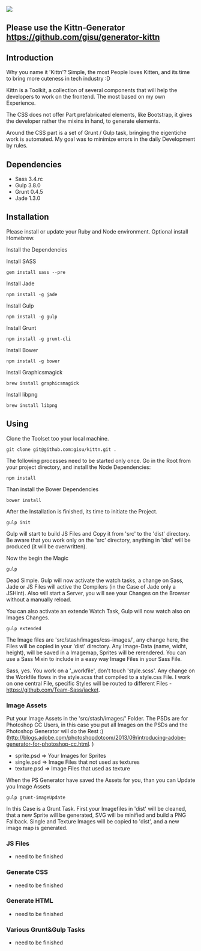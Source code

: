 ![](https://cloud.githubusercontent.com/assets/442468/3564677/85e7f014-0a93-11e4-93b7-95137d7cf008.png)

Please use the Kittn-Generator https://github.com/gisu/generator-kittn
----

## Introduction

Why you name it 'Kittn'? Simple, the most People loves Kitten, and its time to bring more cuteness in tech industry :D

Kittn is a Toolkit, a collection of several components that will help the developers to work on the frontend. The most based on my own Experience.

The CSS does not offer Part prefabricated elements, like Bootstrap, it gives the developer rather the mixins in hand, to generate elements.

Around the CSS part is a set of Grunt / Gulp task, bringing the eigentiche work is automated. My goal was to minimize errors in the daily Development by rules.

## Dependencies

- Sass 3.4.rc
- Gulp 3.8.0
- Grunt 0.4.5
- Jade 1.3.0


## Installation

Please install or update your Ruby and Node environment. Optional install Homebrew.

Install the Dependencies

Install SASS
```shell
gem install sass --pre
```

Install Jade
```shell
npm install -g jade
```

Install Gulp
```shell
npm install -g gulp
```

Install Grunt
```shell
npm install -g grunt-cli
```

Install Bower
```shell
npm install -g bower
```

Install Graphicsmagick
```shell
brew install graphicsmagick
```

Install libpng
```shell
brew install libpng
```

## Using
Clone the Toolset too your local machine.
```shell
git clone git@github.com:gisu/kittn.git .
```

The following processes need to be started only once. Go in the Root from your project directory, and install the Node Dependencies:

```shell
npm install
```

Than install the Bower Dependencies
```shell
bower install
```

After the Installation is finished, its time to initiate the Project.

```shell
gulp init
```

Gulp will start to build JS Files and Copy it from 'src' to the 'dist' directory. Be aware that you work only on the 'src' directory, anything in 'dist' will be produced (it will be overwritten).

Now the begin the Magic

```shell
gulp
```

Dead Simple. Gulp will now activate the watch tasks, a change on Sass, Jade or JS Files will active the Compilers (in the Case of Jade only a JSHint). Also will start a Server, you will see your Changes on the Browser without a manually reload.

You can also activate an extende Watch Task, Gulp will now watch also on Images Changes.

```shell
gulp extended
```

The Image files are 'src/stash/images/css-images/', any change here, the Files will be copied in your 'dist' directory. Any Image-Data (name, widht, height), will be saved in a Imagemap, Sprites will be rerendered. You can use a Sass Mixin to include in a easy way Image Files in your Sass File.

Sass, yes. You work on a '_workfile', don't touch 'style.scss'. Any change on the Workfile flows in the style.scss that compiled to a style.css File. I work on one central File, specific Styles will be routed to different Files - https://github.com/Team-Sass/jacket.

### Image Assets
Put your Image Assets in the 'src/stash/images/' Folder. The PSDs are for Photoshop CC Users, in this case you put all Images on the PSDs and the Photoshop Generator will do the Rest :) (http://blogs.adobe.com/photoshopdotcom/2013/09/introducing-adobe-generator-for-photoshop-cc.html. )

- sprite.psd => Your Images for Sprites
- single.psd => Image Files that not used as textures
- texture.psd => Image Files that used as texture

When the PS Generator have saved the Assets for you, than you can Update you Image Assets

```shell
gulp grunt-imageUpdate
```

In this Case is a Grunt Task. First your Imagefiles in 'dist' will be cleaned, that a new Sprite will be generated, SVG will be minified and build a PNG Fallback. Single and Texture Images will be copied to 'dist', and a new image map is generated.

### JS Files
- need to be finished

### Generate CSS
- need to be finished

### Generate HTML
- need to be finished

### Various Grunt&Gulp Tasks
- need to be finished
